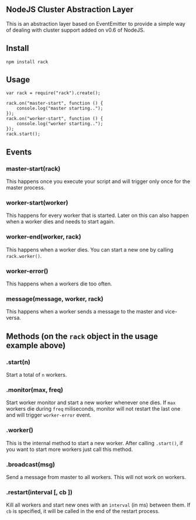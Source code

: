 ## NodeJS Cluster Abstraction Layer

This is an abstraction layer based on EventEmitter to provide a
simple way of dealing with cluster support added on v0.6 of NodeJS.

## Install

    npm install rack

## Usage

    var rack = require("rack").create();
    
    rack.on("master-start", function () {
        console.log("master starting..");
    });
    rack.on("worker-start", function () {
        console.log("worker starting..");
    });
    rack.start();

## Events

### master-start(rack)

This happens once you execute your script and will trigger only
once for the master process.

### worker-start(worker)

This happens for every worker that is started. Later on this can
also happen when a worker dies and needs to start again.

### worker-end(worker, rack)

This happens when a worker dies. You can start a new one by calling
`rack.worker()`.

### worker-error()

This happens when a workers die too often.

### message(message, worker, rack)

This happens when a worker sends a message to the master and
vice-versa.

## Methods (on the `rack` object in the usage example above)

### .start(n)

Start a total of `n` workers.

### .monitor(max, freq)

Start worker monitor and start a new worker whenever one dies. If
`max` workers die during `freq` miliseconds, monitor will not restart
the last one and will trigger `worker-error` event.

### .worker()

This is the internal method to start a new worker. After calling `.start()`,
if you want to start more workers just call this method.

### .broadcast(msg)

Send a message from master to all workers. This will not work on
workers.

### .restart(interval [, cb ])

Kill all workers and start new ones with an `interval` (in ms) between them.
If `cb` is specified, it will be called in the end of the restart process.
